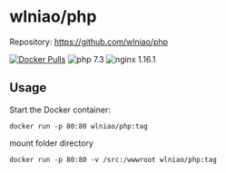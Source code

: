 ﻿# wlniao/php

Repository: <https://github.com/wlniao/php>

[![Docker Pulls](https://img.shields.io/docker/pulls/wlniao/php.svg)](https://hub.docker.com/r/wlniao/php/)
![php 7.3](https://img.shields.io/badge/php-7.3-brightgreen.svg)
![nginx 1.16.1](https://img.shields.io/badge/nginx-1.16-brightgreen.svg)

## Usage

Start the Docker container:
```
docker run -p 80:80 wlniao/php:tag
```
mount folder directory
```
docker run -p 80:80 -v /src:/wwwroot wlniao/php:tag
```